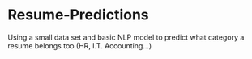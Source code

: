 # Resume-Predictions
Using a small data set and basic NLP model to predict what category a resume belongs too (HR, I.T. Accounting...)

